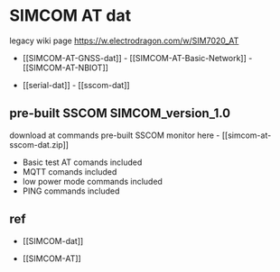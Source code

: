 
# SIMCOM AT dat 

legacy wiki page 
https://w.electrodragon.com/w/SIM7020_AT

- [[SIMCOM-AT-GNSS-dat]] - [[SIMCOM-AT-Basic-Network]] - [[SIMCOM-AT-NBIOT]]

- [[serial-dat]] - [[sscom-dat]]


## pre-built SSCOM SIMCOM_version_1.0

download at commands pre-built SSCOM monitor here - [[simcom-at-sscom-dat.zip]]

- Basic test AT comands included 
- MQTT comands included 
- low power mode commands included 
- PING commands included 

## ref 

- [[SIMCOM-dat]]

- [[SIMCOM-AT]] 